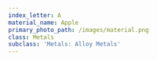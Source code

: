 ```yaml
---
index_letter: A
material_name: Apple
primary_photo_path: /images/material.png
class: Metals
subclass: 'Metals: Alloy Metals'
---
```


